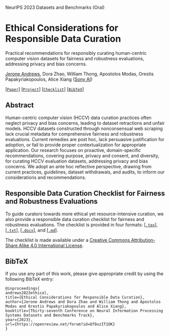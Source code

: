 NeurIPS 2023 Datasets and Benchmarks (Oral)

# Ethical Considerations for Responsible Data Curation
Practical recommendations for responsibly curating human-centric computer vision datasets for fairness and robustness evaluations, addressing privacy and bias concerns.



[Jerone Andrews](mailto:jerone.andrews@sony.com), Dora Zhao, William Thong, Apostolos Modas, Orestis Papakyriakopoulos, Alice Xiang
([Sony AI](https://ai.sony))

[[`Paper`](https://openreview.net/forum?id=Qf8uzIT1OK)] [[`Project`](https://openreview.net/forum?id=Qf8uzIT1OK)] [[`Checklist`](checklist/)] [[`BibTeX`](#BibTeX)]


## Abstract
Human-centric computer vision (HCCV) data curation practices often neglect privacy and bias concerns, leading to dataset retractions and unfair models. HCCV datasets constructed through nonconsensual web scraping lack crucial metadata for comprehensive fairness and robustness evaluations. Current remedies are post hoc, lack persuasive justification for adoption, or fail to provide proper contextualization for appropriate application. Our research focuses on proactive, domain-specific recommendations, covering purpose, privacy and consent, and diversity, for curating HCCV evaluation datasets, addressing privacy and bias concerns. We adopt an ante hoc reflective perspective, drawing from current practices, guidelines, dataset withdrawals, and audits, to inform our considerations and recommendations.


## Responsible Data Curation Checklist for Fairness and Robustness Evaluations
To guide curators towards more ethical yet resource-intensive curation, we also provide a responsible data curation checklist for fairness and robustness evaluations. 
The checklist is provided in four formats: [[`.tex`](checklist/rdc_checklist.tex)], 
[[`.txt`](checklist/rdc_checklist.txt)], [[`.docx`](checklist/rdc_checklist.docx)], 
and [[`.md`](checklist/rdc_checklist.md)].

The checklist is made available under a [Creative Commons Attribution-Share Alike 4.0 International License](LICENSE).

## BibTeX

If you use any part of this work, please give appropriate credit by using 
the following BibTeX entry:
```
@inproceedings{
andrews2023ethical,
title={Ethical Considerations for Responsible Data Curation},
author={Jerone Andrews and Dora Zhao and William Thong and Apostolos Modas and Orestis Papakyriakopoulos and Alice Xiang},
booktitle={Thirty-seventh Conference on Neural Information Processing Systems Datasets and Benchmarks Track},
year={2023},
url={https://openreview.net/forum?id=Qf8uzIT1OK}
}
```